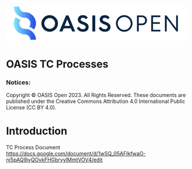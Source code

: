 ![OASIS](./OASIS-Logo.png)
---

# OASIS TC Processes


### Notices:

Copyright © OASIS Open 2023. All Rights Reserved. These documents are published
under the Creative Commons Attribution 4.0 International Public License (CC BY
4.0).

# Introduction

TC Process Document 
https://docs.google.com/document/d/1wSQ_05AFIkfwaO-nj5pAQ9iyQOvkFHGbryylMmtVOV4/edit
